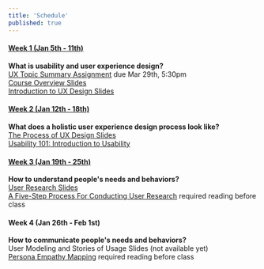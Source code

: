```yaml
---
title: 'Schedule'
published: true
---
```

#### [Week 1 (Jan 5th - 11th)](/home/week-01)
**What is usability and user experience design?**  
[UX Topic Summary Assignment](https://canvas.sfu.ca/courses/25492/assignments/142519) due Mar 29th, 5:30pm  
[Course Overview Slides](http://slides.com/paulhibbitts/cpt-363-slides-placeholder#)  
[Introduction to UX Design Slides](http://slides.com/paulhibbitts/cpt-363-slides-placeholder#)   

#### [Week 2 (Jan 12th - 18th)](/home/week-02)
**What does a holistic user experience design process look like?**  
[The Process of UX Design Slides](http://slides.com/paulhibbitts/cpt-363-slides-placeholder#)  
[Usability 101: Introduction to Usability](https://www.nngroup.com/articles/usability-101-introduction-to-usability/)  

#### [Week 3 (Jan 19th - 25th)](/home/week-03)
**How to understand people's needs and behaviors?**  
[User Research Slides](http://slides.com/paulhibbitts/cpt-363-slides-placeholder#)  
[A Five-Step Process For Conducting User Research](http://www.smashingmagazine.com/2013/09/23/5-step-process-conducting-user-research/) required reading before class  

#### Week 4 (Jan 26th - Feb 1st)
**How to communicate people's needs and behaviors?**  
User Modeling and Stories of Usage Slides (not available yet)  
[Persona Empathy Mapping](http://www.cooper.com/journal/2014/05/persona-empathy-mapping) required reading before class  
